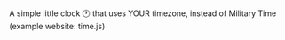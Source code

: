 A simple little clock 🕐 that uses YOUR timezone, instead of Military Time (example website: time.js)
